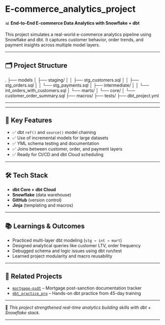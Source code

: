# E-commerce_analytics_project

📊 **End-to-End E-commerce Data Analytics with Snowflake + dbt**

This project simulates a real-world e-commerce analytics pipeline using Snowflake and dbt. It captures customer behavior, order trends, and payment insights across multiple model layers.

---

## 🗂️ Project Structure

. ├── models │   ├── staging/ │   │   ├── stg_customers.sql │   │   ├── stg_orders.sql │   │   └── stg_payments.sql │   ├── intermediate/ │   │   └── int_orders_with_customers.sql │   └── marts/ │       └── core/ │           └── customer_order_summary.sql ├── macros/ ├── tests/ ├── dbt_project.yml

---


---


## 📌 Key Features

- ✅ dbt `ref()` and `source()` model chaining
- ✅ Use of incremental models for large datasets
- ✅ YML schema testing and documentation
- ✅ Joins between customer, order, and payment layers
- ✅ Ready for CI/CD and dbt Cloud scheduling

---

## 🛠️ Tech Stack

- **dbt Core + dbt Cloud**
- **Snowflake** (data warehouse)
- **GitHub** (version control)
- **Jinja** (templating and macros)

---

## 📚 Learnings & Outcomes

- Practiced multi-layer dbt modeling (`stg → int → mart`)
- Designed analytical queries like customer LTV, order frequency
- Debugged schema and logic issues using dbt run/test
- Learned project modularity and macro reusability

---

## 🔗 Related Projects

- [`mortgage-psdt`](https://github.com/Shankarkk/mortgage-psdt) – Mortgage post-sanction documentation tracker
- [`dbt_practice_pro`](https://github.com/Shankarkk/dbt_practice_pro) – Hands-on dbt practice from 45-day training

---

📌 *This project strengthened real-time analytics building skills with dbt + Snowflake stack.*


---

